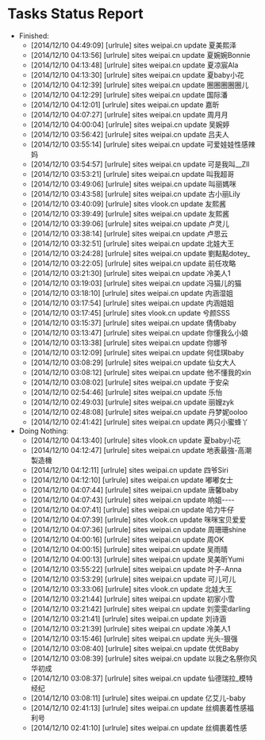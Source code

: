 Tasks Status Report
============

* Finished:
    * [2014/12/10 04:49:09] [urlrule] sites weipai.cn update 夏美熙泽
    * [2014/12/10 04:13:56] [urlrule] sites weipai.cn update 夏婉婉Bonnie
    * [2014/12/10 04:13:48] [urlrule] sites weipai.cn update 夏凉宸Ala
    * [2014/12/10 04:13:30] [urlrule] sites weipai.cn update 夏baby小花
    * [2014/12/10 04:12:39] [urlrule] sites weipai.cn update 圈圈圈圈圈儿
    * [2014/12/10 04:12:29] [urlrule] sites weipai.cn update 国际潘
    * [2014/12/10 04:12:01] [urlrule] sites weipai.cn update 嘉昕
    * [2014/12/10 04:07:27] [urlrule] sites weipai.cn update 周月月
    * [2014/12/10 04:00:04] [urlrule] sites weipai.cn update 吴婉婷
    * [2014/12/10 03:56:42] [urlrule] sites weipai.cn update 吕夫人
    * [2014/12/10 03:55:14] [urlrule] sites weipai.cn update 可爱娃娃性感辣妈
    * [2014/12/10 03:54:57] [urlrule] sites weipai.cn update 可是我叫__Zll
    * [2014/12/10 03:53:21] [urlrule] sites weipai.cn update 叫我超哥
    * [2014/12/10 03:49:06] [urlrule] sites weipai.cn update 叫丽媽咪
    * [2014/12/10 03:43:58] [urlrule] sites weipai.cn update 古小丽Lily
    * [2014/12/10 03:40:09] [urlrule] sites vlook.cn update 友熙酱
    * [2014/12/10 03:39:49] [urlrule] sites weipai.cn update 友熙酱
    * [2014/12/10 03:39:06] [urlrule] sites weipai.cn update 卢灵儿
    * [2014/12/10 03:38:14] [urlrule] sites weipai.cn update 卢思云
    * [2014/12/10 03:32:51] [urlrule] sites weipai.cn update 北娃大王
    * [2014/12/10 03:24:28] [urlrule] sites weipai.cn update 劉點點dotey_
    * [2014/12/10 03:22:05] [urlrule] sites weipai.cn update 前任攻略
    * [2014/12/10 03:21:30] [urlrule] sites weipai.cn update 冷美人1
    * [2014/12/10 03:19:03] [urlrule] sites weipai.cn update 冯猫儿的猫
    * [2014/12/10 03:18:10] [urlrule] sites weipai.cn update 内涵湿姐
    * [2014/12/10 03:17:54] [urlrule] sites weipai.cn update 内涵姐姐
    * [2014/12/10 03:17:45] [urlrule] sites vlook.cn update 兮颜SSS
    * [2014/12/10 03:15:37] [urlrule] sites weipai.cn update 倩倩baby
    * [2014/12/10 03:13:47] [urlrule] sites weipai.cn update 你懂我么小娘
    * [2014/12/10 03:13:38] [urlrule] sites weipai.cn update 你娜爷
    * [2014/12/10 03:12:09] [urlrule] sites weipai.cn update 何佳琪baby
    * [2014/12/10 03:08:29] [urlrule] sites weipai.cn update 仙女大人
    * [2014/12/10 03:08:12] [urlrule] sites weipai.cn update 他不懂我的xin
    * [2014/12/10 03:08:02] [urlrule] sites weipai.cn update 于安朵
    * [2014/12/10 02:54:46] [urlrule] sites weipai.cn update 乐怡
    * [2014/12/10 02:49:03] [urlrule] sites weipai.cn update 丽嫂zyk
    * [2014/12/10 02:48:08] [urlrule] sites weipai.cn update 丹梦妮ooloo
    * [2014/12/10 02:41:42] [urlrule] sites weipai.cn update 两只小蜜蜂丫
* Doing Nothing:
    * [2014/12/10 04:13:40] [urlrule] sites vlook.cn update 夏baby小花
    * [2014/12/10 04:12:47] [urlrule] sites weipai.cn update 地表最強-高潮製造機
    * [2014/12/10 04:12:11] [urlrule] sites weipai.cn update 四爷Siri
    * [2014/12/10 04:12:10] [urlrule] sites weipai.cn update 嘟嘟女士
    * [2014/12/10 04:07:44] [urlrule] sites weipai.cn update 唐馨baby
    * [2014/12/10 04:07:43] [urlrule] sites weipai.cn update 响姐----
    * [2014/12/10 04:07:41] [urlrule] sites weipai.cn update 哈力牛仔
    * [2014/12/10 04:07:39] [urlrule] sites vlook.cn update 咪咪宝贝爱爱
    * [2014/12/10 04:07:36] [urlrule] sites weipai.cn update 周珊珊shine
    * [2014/12/10 04:00:16] [urlrule] sites weipai.cn update 周OK
    * [2014/12/10 04:00:15] [urlrule] sites weipai.cn update 吴雨晴
    * [2014/12/10 04:00:13] [urlrule] sites weipai.cn update 吴美昕Yumi
    * [2014/12/10 03:55:22] [urlrule] sites weipai.cn update 叶子-Anna
    * [2014/12/10 03:53:29] [urlrule] sites weipai.cn update 可儿可儿
    * [2014/12/10 03:33:06] [urlrule] sites vlook.cn update 北娃大王
    * [2014/12/10 03:21:44] [urlrule] sites weipai.cn update 初家小雪
    * [2014/12/10 03:21:42] [urlrule] sites weipai.cn update 刘雯雯darling
    * [2014/12/10 03:21:41] [urlrule] sites weipai.cn update 刘诗涵
    * [2014/12/10 03:21:39] [urlrule] sites weipai.cn update 冷美人1
    * [2014/12/10 03:15:46] [urlrule] sites weipai.cn update 光头-狠强
    * [2014/12/10 03:08:40] [urlrule] sites weipai.cn update 优优Baby
    * [2014/12/10 03:08:39] [urlrule] sites weipai.cn update 以我之名祭你风华初成
    * [2014/12/10 03:08:37] [urlrule] sites weipai.cn update 仙德瑞拉_模特经纪
    * [2014/12/10 03:08:11] [urlrule] sites weipai.cn update 亿艾儿-baby
    * [2014/12/10 02:41:13] [urlrule] sites weipai.cn update 丝绸裹着性感福利号
    * [2014/12/10 02:41:10] [urlrule] sites weipai.cn update 丝绸裹着性感
